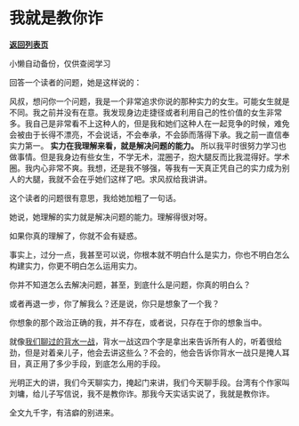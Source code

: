 # 我就是教你诈

[**返回列表页**](/gzh/记忆承载)

小懒自动备份，仅供查阅学习

回答一个读者的问题，她是这样说的：

风叔，想问你一个问题，我是一个非常追求你说的那种实力的女生。可能女生就是不同。我之前并没有在意。我发现身边走捷径或者利用自己的性价值的女生非常多。我自己是非常看不上这种人的，但是我和她们这种人在一起竞争的时候，难免会被由于长得不漂亮，不会说话，不会奉承，不会舔而落得下承。我之前一直信奉实力第一。
**实力在我理解来看，就是解决问题的能力。**
所以我平时很努力学习也做事情。但是我身边有些女生，不学无术，混圈子，抱大腿反而比我混得好。学术圈。我内心非常不爽。我想，还是我不够强，等我有一天真正凭自己的实力成为别人的大腿，我就不会在乎她们这样了吧。求风叔给我讲讲。

这个读者的问题很有意思，我给她加粗了一句话。  

她说，她理解的实力就是解决问题的能力。理解得很对呀。

如果你真的理解了，你就不会有疑惑。

事实上，过分一点，我甚至可以说，你根本就不明白什么是实力，你也不明白怎么构建实力，你更不明白怎么运用实力。  

你并不知道怎么去解决问题，甚至，到底什么是问题，你真的明白么？  

或者再退一步，你了解我么？还是说，你只是想象了一个我？  

你想象的那个政治正确的我，并不存在，或者说，只存在于你的想象当中。  

就像[我们聊过的背水一战](http://mp.weixin.qq.com/s?__biz=MzU0MjYwNDU2Mw==&mid=2247507525&idx=2&sn=f3a1e91c5e2c5898f522948a8b81268f&chksm=fb1ab239cc6d3b2ff9242f3e347bdd0ea69cb69b426bb17d2806f1da49eaa0733e64fef24b4e&scene=21#wechat_redirect)，背水一战这四个字是拿出来告诉所有人的，听着很给劲，但是对着亲儿子，他会去讲这些么？不会的，他会告诉你背水一战只是掩人耳目，真正用了多少手段，到底怎么用的手段。

光明正大的讲，我们今天聊实力，掩起门来讲，我们今天聊手段。台湾有个作家叫刘墉，给儿子写信说，我不是教你诈。那我今天实话实说了，我就是教你诈。

全文九千字，有洁癖的别进来。  

